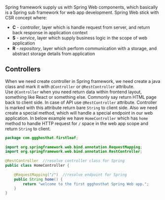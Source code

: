Spring framework supply us with Spring Web components, which basically is a Spring sub framework for web app development. 
Spring Web stick with CSR concept where:
- **C** - *controller*, layer which is handle request from server, and return back response in application context
- **S** - *service*, layer which supply business logic in the scope of web application
- **R** - *repository*, layer which perform communication with a storage, and abstract storage details from application
## Controllers
When we need create controller in Spring framework, we need create a java class and mark it with  `@Controller` or `@RestController` attribute.  
Use `@Controller` when you need return data within frontend layout, something like React or something else. Commonly say return HTML page back to client side.
In case of API use `@RestController` attribute. Controller is marked with this attribute return bare `String` to client side.
Also we need create a special  method, which will handle a special endpoint in our web application.
In below example we have `HomeController` which has `home` method to handle HTTP request for `/` space in the web app scope and return `String` to client.

```java
package com.ggghosthat.firstleaf;  
  
import org.springframework.web.bind.annotation.RequestMapping;  
import org.springframework.web.bind.annotation.RestController;  
  
@RestController  //resolve controller class for Spring
public class HomeController {  
  
    @RequestMapping("/")  //resolve endpoint for Spring
    public String home() {  
        return "welcome to the first ggghosthat Spring Web app.";  
    }  
}
```
